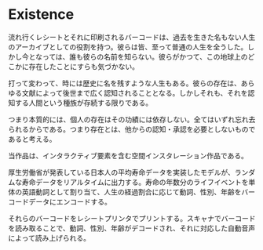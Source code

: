 # Existence

流れ行くレシートとそれに印刷されるバーコードは、過去を生きた名もない人生のアーカイブとしての役割を持つ。彼らは皆、至って普通の人生を全うした。しかし今となっては、誰も彼らの名前を知らない。彼らがかつて、この地球上のどこかに存在したことにすらも気づかない。

打って変わって、時には歴史に名を残すような人生もある。彼らの存在は、あらゆる文献によって後世まで広く認知されることとなる。しかしそれも、それを認知する人間という種族が存続する限りである。

つまり本質的には、個人の存在はその功績には依存しない。全てはいずれ忘れ去られるからである。つまり存在とは、他からの認知・承認を必要としないものであると考える。

当作品は、インタラクティブ要素を含む空間インスタレーション作品である。

厚生労働省が発表している日本人の平均寿命データを実装したモデルが、ランダムな寿命データをリアルタイムに出力する。寿命の年数分のライフイベントを単体の英語動詞として割り当て、人生の経過割合に応じて動詞、性別、年齢をバーコードデータにエンコードする。

それらのバーコードをレシートプリンタでプリントする。スキャナでバーコードを読み取ることで、動詞、性別、年齢がデコードされ、それに対応した自動音声によって読み上げられる。
